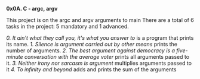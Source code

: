 **0x0A. C - argc, argv**

This project is on the argc and argv arguments to main
There are a total of 6 tasks in the project:
5 mandatory and 1 advanced.

*0. It ain't what they call you, it's what you answer to* is a program that prints its name.
*1. Silence is argument carried out by other means* prints the number of arguments.
*2. The best argument against democracy is a five-minute conversation with the average voter* prints all arguments passed to it.
*3. Neither irony nor sarcasm is argument* multiplies arguments passed to it
*4. To infinity and beyond* adds and prints the sum of the arguments


